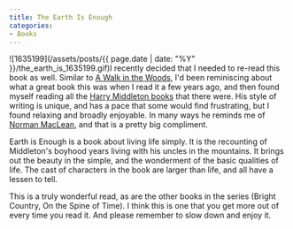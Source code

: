 ```yaml
---
title: The Earth Is Enough
categories:
- Books
---
```


![1635199](/assets/posts/{{ page.date | date: "%Y" }}/the_earth_is_1635199.gif)I recently decided that I needed to re-read this book as well. Similar to [A Walk in the Woods](/thingelstad/a-walk-in-the-woods), I'd been reminiscing about what a great book this was when I read it a few years ago, and then found myself reading all the [Harry Middleton books](http://search.barnesandnoble.com/booksearch/results.asp?ath=Harry+Middleton) that there were. His style of writing is unique, and has a pace that some would find frustrating, but I found relaxing and broadly enjoyable. In many ways he reminds me of [Norman MacLean](http://search.barnesandnoble.com/booksearch/results.asp?ath=Norman+MacLean), and that is a pretty big compliment.

Earth is Enough is a book about living life simply. It is the recounting of Middleton's boyhood years living with his uncles in the mountains. It brings out the beauty in the simple, and the wonderment of the basic qualities of life. The cast of characters in the book are larger than life, and all have a lessen to tell.

This is a truly wonderful read, as are the other books in the series (Bright Country, On the Spine of Time). I think this is one that you get more out of every time you read it. And please remember to slow down and enjoy it.
